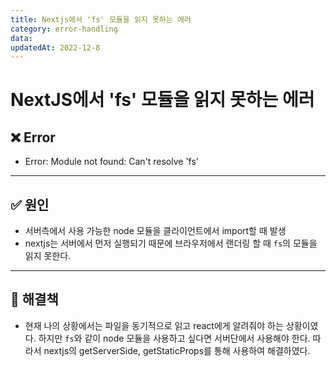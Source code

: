 ```yaml
---
title: Nextjs에서 'fs' 모듈을 읽지 못하는 에러
category: error-handling
data:
updatedAt: 2022-12-8
---
```


# NextJS에서 'fs' 모듈을 읽지 못하는 에러

## ❌ Error

- Error: Module not found: Can't resolve 'fs'

---

## ✅ 원인

- 서버측에서 사용 가능한 node 모듈을 클라이언트에서 import할 때 발생
- nextjs는 서버에서 먼저 실행되기 때문에 브라우저에서 랜더링 할 때 `fs`의 모듈을 읽지 못한다.

---

## 🚀 해결책

- 현재 나의 상황에서는 파일을 동기적으로 읽고 react에게 알려줘야 하는 상황이였다. 하지만 `fs`와 같이 node 모듈을 사용하고 싶다면 서버단에서 사용해야 한다. 따라서 nextjs의 getServerSide, getStaticProps를 통해 사용하여 해결하였다.
